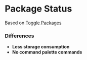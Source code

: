 # Package Status

Based on [Toggle Packages](https://github.com/robenkleene/toggle-packages)

### Differences

* __Less storage consumption__
* __No command palette commands__
